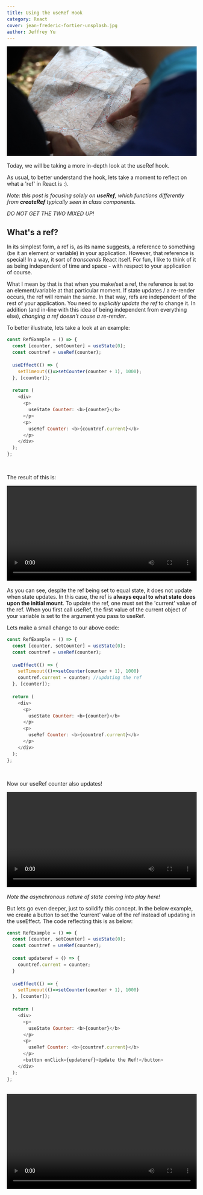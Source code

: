 ```yaml
---
title: Using the useRef Hook
category: React
cover: jean-frederic-fortier-unsplash.jpg
author: Jeffrey Yu
---
```


![map](./jean-frederic-fortier-unsplash.jpg "photo by jffortier on unsplash.com")

Today, we will be taking a more in-depth look at the useRef hook.  

As usual, to better understand the hook, lets take a moment to reflect on what a 'ref' in React is :).

_Note: this post is focusing solely on **useRef**, which functions differently from **createRef** typically seen in class components._  

_DO NOT GET THE TWO MIXED UP!_

## What's a ref?

In its simplest form, a ref is, as its name suggests, a reference to something (be it an element or variable) in your application.
However, that reference is special! In a way, it sort of _transcends_ React itself.
For fun, I like to think of it as being independent of time and space - with respect to your application of course. 

What I mean by that is that when you make/set a ref, the reference is set to an element/variable at that particular moment.
If state updates / a re-render occurs, the ref will remain the same. 
In that way, refs are independent of the rest of your application. You need to _explicitly update the ref_ to change it.
In addition (and in-line with this idea of being independent from everything else), _changing a ref doesn't cause a re-render_.

To better illustrate, lets take a look at an example: 

```javascript
const RefExample = () => {
  const [counter, setCounter] = useState(0);
  const countref = useRef(counter);

  useEffect(() => {
    setTimeout(()=>setCounter(counter + 1), 1000);
  }, [counter]);

  return (
    <div>
      <p>
        useState Counter: <b>{counter}</b>
      </p>
      <p>
        useRef Counter: <b>{countref.current}</b>
      </p>
    </div>
  );
};
```
<br/>

The result of this is: 

<video autoplay loop width=100%>
    <source src='useRef_demo_1.mp4' />
</video>

As you can see, despite the ref being set to equal state, it does not update when state updates.
In this case, the ref is **always equal to what state does upon the initial mount**.
To update the ref, one must set the 'current' value of the ref. 
When you first call useRef, the first value of the current object of your variable is set to the argument you pass to useRef.  

Lets make a small change to our above code: 

```javascript
const RefExample = () => {
  const [counter, setCounter] = useState(0);
  const countref = useRef(counter);

  useEffect(() => {
    setTimeout(()=>setCounter(counter + 1), 1000)
    countref.current = counter; //updating the ref
  }, [counter]);

  return (
    <div>
      <p>
        useState Counter: <b>{counter}</b>
      </p>
      <p>
        useRef Counter: <b>{countref.current}</b>
      </p>
    </div>
  );
};
```
<br/>

Now our useRef counter also updates! 

<video autoplay loop width=100%>
    <source src='useRef_demo_2.mp4' />
</video>

_Note the asynchronous nature of state coming into play here!_

But lets go even deeper, just to solidify this concept.
In the below example, we create a button to set the 'current' value of the ref instead of updating in the useEffect. 
The code reflecting this is as below:

```javascript
const RefExample = () => {
  const [counter, setCounter] = useState(0);
  const countref = useRef(counter);

  const updateref = () => {
    countref.current = counter;
  }

  useEffect(() => {
    setTimeout(()=>setCounter(counter + 1), 1000)
  }, [counter]);

  return (
    <div>
      <p>
        useState Counter: <b>{counter}</b>
      </p>
      <p>
        useRef Counter: <b>{countref.current}</b>
      </p>
      <button onClick={updateref}>Update the Ref!</button>
    </div>
  );
};
```
<br/>

<video autoplay loop width=100%>
    <source src='useRef_demo_3.mp4' />
</video>
 

